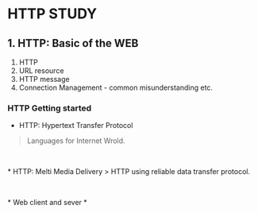 # HTTP STUDY


## 1. HTTP: Basic of the WEB

1. HTTP 
2. URL resource
3. HTTP message
4. Connection Management - common misunderstanding etc.



### HTTP Getting started 

* HTTP: Hypertext Transfer Protocol
> Languages for Internet Wrold.
<p>&nbsp;</p>
* HTTP: Melti Media Delivery 
> HTTP using reliable data transfer protocol.
<p>&nbsp;</p>
* Web client and sever
  * 




